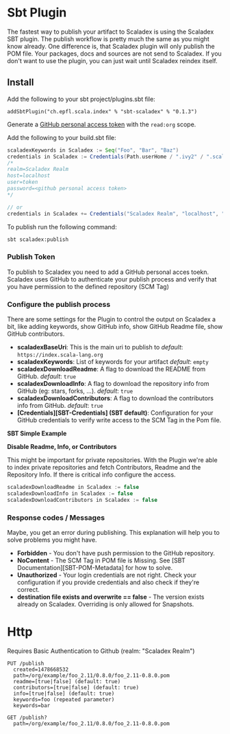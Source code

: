 [SBT-POM-Meta]: http://www.scala-sbt.org/1.0/docs/Using-Sonatype.html#Third+-+POM+Metadata

# Sbt Plugin

The fastest way to publish your artifact to Scaladex is using the Scaladex SBT plugin. The publish workflow is
pretty much the same as you might know already. One difference is, that Scaladex plugin will only publish
the POM file. Your packages, docs and sources are not send to Scaladex.
If you don't want to use the plugin, you can just wait until Scaladex reindex itself. 

## Install

Add the following to your sbt project/plugins.sbt file:

```
addSbtPlugin("ch.epfl.scala.index" % "sbt-scaladex" % "0.1.3")
```

Generate a [GitHub personal access token](https://github.com/settings/tokens/new) with the `read:org` scope.


Add the following to your build.sbt file:

```scala
scaladexKeywords in Scaladex := Seq("Foo", "Bar", "Baz")
credentials in Scaladex := Credentials(Path.userHome / ".ivy2" / ".scaladex.credentials")
/*
realm=Scaladex Realm
host=localhost
user=token
password=<github personal access token>
*/

// or 
credentials in Scaladex += Credentials("Scaladex Realm", "localhost", "token", "<github personal access token>")
```

To publish run the following command:

```bash
sbt scaladex:publish
```

### Publish Token

To publish to Scaladex you need to add a GitHub personal acces toekn. Scaladex uses GitHub to authenticate your publish
process and verify that you have permission to the defined repository (SCM Tag)

### Configure the publish process

There are some settings for the Plugin to control the output on Scaladex a bit, like adding keywords, show GitHub info,
show GitHub Readme file, show GitHub contributors.

* **scaladexBaseUri**: This is the main uri to publish to _default_: `https://index.scala-lang.org`
* **scaladexKeywords**: List of keywords for your artifact _default_: `empty`
* **scaladexDownloadReadme**: A flag to download the README from GitHub. _default_: `true`
* **scaladexDownloadInfo**: A flag to download the repository info from GitHub (eg: stars, forks, ...). _default_: `true`
* **scaladexDownloadContributors**: A flag to download the contributors info from GitHub. _default_: `true`
* **[Credentials][SBT-Credentials] (SBT default)**: Configuration for your GitHub credentials to verify write access to the SCM Tag in the Pom file.

**SBT Simple Example**

**Disable Readme, Info, or Contributors**

This might be important for private repositories. With the Plugin we're able to index private repositories
and fetch Contributors, Readme and the Repository Info. If there is critical info configure the access.

```scala
scaladexDownloadReadme in Scaladex := false
scaladexDownloadInfo in Scaladex := false
scaladexDownloadContributors in Scaladex := false
```
### Response codes / Messages

Maybe, you get an error during publishing. This explanation will help you to solve problems you might have.

* **Forbidden** - You don't have push permission to the GitHub repository.
* **NoContent** - The SCM Tag in POM file is Missing. See [SBT Documentation][SBT-POM-Metadata] for how to solve.
* **Unauthorized** - Your login credentials are not right. Check your configuration if you provide 
credentials and also check if they're correct.
* **destination file exists and overwrite == false** - The version exists already on Scaladex. Overriding is
only allowed for Snapshots.

# Http

Requires Basic Authentication to Github (realm: "Scaladex Realm")

```
PUT /publish
  created=1478668532
  path=/org/example/foo_2.11/0.8.0/foo_2.11-0.8.0.pom
  readme=[true|false] (default: true)
  contributors=[true|false] (default: true)
  info=[true|false] (default: true)
  keywords=foo (repeated parameter)
  keywords=bar

GET /publish?
  path=/org/example/foo_2.11/0.8.0/foo_2.11-0.8.0.pom

```